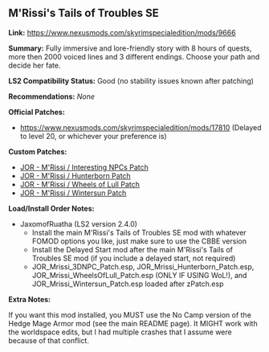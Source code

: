 ## M'Rissi's Tails of Troubles SE

**Link:** https://www.nexusmods.com/skyrimspecialedition/mods/9666

**Summary:** Fully immersive and lore-friendly story with 8 hours of quests, more then 2000 voiced lines and 3 different endings. Choose your path and decide her fate. 

**LS2 Compatibility Status:** Good (no stability issues known after patching)

**Recommendations:** 
_None_

**Official Patches:**
* https://www.nexusmods.com/skyrimspecialedition/mods/17810 (Delayed to level 20, or whichever your preference is)

**Custom Patches:**
* [JOR - M'Rissi / Interesting NPCs Patch](/custom-patches/JOR_Mrissi_3DNPC_Patch.esp)
* [JOR - M'Rissi / Hunterborn Patch](/custom-patches/JOR_Mrissi_Hunterborn_Patch.esp)
* [JOR - M'Rissi / Wheels of Lull Patch](/custom-patches/JOR_Mrissi_WheelsOfLull_Patch.esp)
* [JOR - M'Rissi / Wintersun Patch](/custom-patches/JOR_Mrissi_Wintersun_Patch.esp)

**Load/Install Order Notes:**
* JaxomofRuatha (LS2 version 2.4.0)
  * Install the main M'Rissi's Tails of Troubles SE mod with whatever FOMOD options you like, just make sure to use the CBBE version
  * Install the Delayed Start mod after the main M'Rissi's Tails of Troubles SE mod (if you include a delayed start, not required)
  * JOR_Mrissi_3DNPC_Patch.esp, JOR_Mrissi_Hunterborn_Patch.esp, JOR_Mrissi_WheelsOfLull_Patch.esp (ONLY IF USING WoL!), and JOR_Mrissi_Wintersun_Patch.esp loaded after zPatch.esp

**Extra Notes:**

If you want this mod installed, you MUST use the No Camp version of the Hedge Mage Armor mod (see the main README page). It MIGHT work with the worldspace edits, but I had multiple crashes that I assume were because of that conflict.